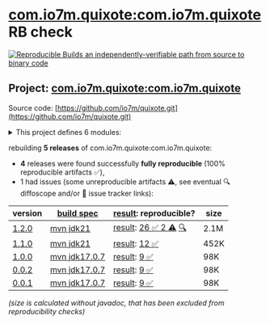 [com.io7m.quixote:com.io7m.quixote](https://central.sonatype.com/artifact/com.io7m.quixote/com.io7m.quixote/versions) RB check
=======

[![Reproducible Builds](https://reproducible-builds.org/images/logos/rb.svg) an independently-verifiable path from source to binary code](https://reproducible-builds.org/)

## Project: [com.io7m.quixote:com.io7m.quixote](https://central.sonatype.com/artifact/com.io7m.quixote/com.io7m.quixote/versions)

Source code: [https://github.com/io7m/quixote.git](https://github.com/io7m/quixote.git)

<details><summary>This project defines 6 modules:</summary>

* [com.io7m.quixote:com.io7m.quixote](https://central.sonatype.com/artifact/com.io7m.quixote/com.io7m.quixote/1.2.0)
* [com.io7m.quixote:com.io7m.quixote.core](https://central.sonatype.com/artifact/com.io7m.quixote/com.io7m.quixote.core/1.2.0)
* [com.io7m.quixote:com.io7m.quixote.main](https://central.sonatype.com/artifact/com.io7m.quixote/com.io7m.quixote.main/1.2.0)
* [com.io7m.quixote:com.io7m.quixote.oci](https://central.sonatype.com/artifact/com.io7m.quixote/com.io7m.quixote.oci/1.2.0)
* [com.io7m.quixote:com.io7m.quixote.tests](https://central.sonatype.com/artifact/com.io7m.quixote/com.io7m.quixote.tests/1.2.0)
* [com.io7m.quixote:com.io7m.quixote.xml](https://central.sonatype.com/artifact/com.io7m.quixote/com.io7m.quixote.xml/1.2.0)
</details>

rebuilding **5 releases** of com.io7m.quixote:com.io7m.quixote:
- **4** releases were found successfully **fully reproducible** (100% reproducible artifacts :white_check_mark:),
- 1 had issues (some unreproducible artifacts :warning:, see eventual :mag: diffoscope and/or :memo: issue tracker links):

| version | [build spec](/BUILDSPEC.md) | [result](https://reproducible-builds.org/docs/jvm/): reproducible? | size |
| -- | --------- | ------ | -- |
| [1.2.0](https://central.sonatype.com/artifact/com.io7m.quixote/com.io7m.quixote/1.2.0/pom) | [mvn jdk21](com.io7m.quixote-1.2.0.buildspec) | [result](com.io7m.quixote-1.2.0.buildinfo): [26 :white_check_mark:  2 :warning:](com.io7m.quixote-1.2.0.buildcompare) [:mag:](com.io7m.quixote-1.2.0.diffoscope) | 2.1M |
| [1.1.0](https://central.sonatype.com/artifact/com.io7m.quixote/com.io7m.quixote/1.1.0/pom) | [mvn jdk21](com.io7m.quixote-1.1.0.buildspec) | [result](com.io7m.quixote-1.1.0.buildinfo): [12 :white_check_mark: ](com.io7m.quixote-1.1.0.buildcompare) | 452K |
| [1.0.0](https://central.sonatype.com/artifact/com.io7m.quixote/com.io7m.quixote/1.0.0/pom) | [mvn jdk17.0.7](com.io7m.quixote-1.0.0.buildspec) | [result](com.io7m.quixote-1.0.0.buildinfo): [9 :white_check_mark: ](com.io7m.quixote-1.0.0.buildcompare) | 98K |
| [0.0.2](https://central.sonatype.com/artifact/com.io7m.quixote/com.io7m.quixote/0.0.2/pom) | [mvn jdk17.0.7](com.io7m.quixote-0.0.2.buildspec) | [result](com.io7m.quixote-0.0.2.buildinfo): [9 :white_check_mark: ](com.io7m.quixote-0.0.2.buildcompare) | 98K |
| [0.0.1](https://central.sonatype.com/artifact/com.io7m.quixote/com.io7m.quixote/0.0.1/pom) | [mvn jdk17.0.7](com.io7m.quixote-0.0.1.buildspec) | [result](com.io7m.quixote-0.0.1.buildinfo): [9 :white_check_mark: ](com.io7m.quixote-0.0.1.buildcompare) | 98K |

<i>(size is calculated without javadoc, that has been excluded from reproducibility checks)</i>
